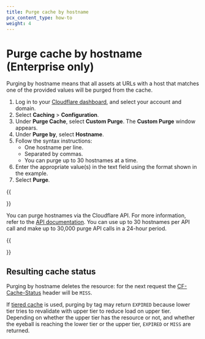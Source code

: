 ```yaml
---
title: ​Purge cache by hostname
pcx_content_type: how-to
weight: 4
---
```


# ​Purge cache by hostname (Enterprise only)

Purging by hostname means that all assets at URLs with a host that matches one of the provided values will be purged from the cache.

1.  Log in to your [Cloudflare dashboard](https://dash.cloudflare.com/login), and select your account and domain.
2.  Select **Caching** > **Configuration**.
3.  Under **Purge Cache**, select **Custom Purge**. The **Custom Purge** window appears.
4.  Under **Purge by**, select **Hostname**.
5.  Follow the syntax instructions:
    - One hostname per line.
    - Separated by commas.
    - You can purge up to 30 hostnames at a time.
6.  Enter the appropriate value(s) in the text field using the format shown in the example.
7.  Select **Purge**.

{{<Aside type="note" header="API">}}

You can purge hostnames via the Cloudflare API. For more information, refer to the [API documentation](/api/operations/zone-purge). You can use up to 30 hostnames per API call and make up to 30,000 purge API calls in a 24-hour period.

{{</Aside>}}

## Resulting cache status

Purging by hostname deletes the resource: for the next request the [CF-Cache-Status](https://developers.cloudflare.com/cache/concepts/default-cache-behavior/#cloudflare-cache-responses) header will be `MISS`.

If [tiered cache](https://developers.cloudflare.com/cache/how-to/tiered-cache/) is used, purging by tag may return `EXPIRED` because lower tier tries to revalidate with upper tier to reduce load on upper tier.
Depending on whether the upper tier has the resource or not, and whether the eyeball is reaching the lower tier or the upper tier, `EXPIRED` or `MISS` are returned.
